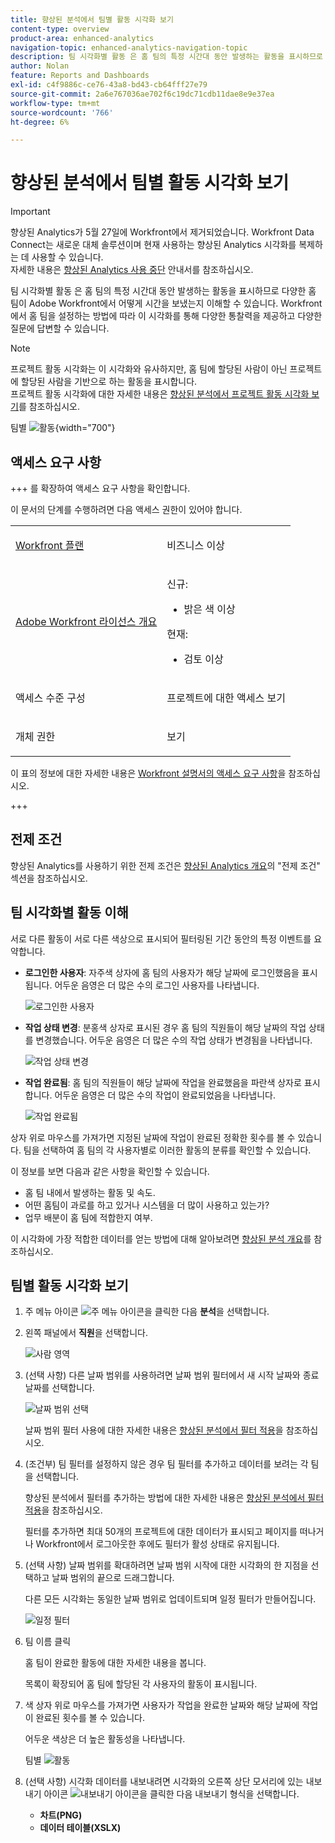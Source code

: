 ```yaml
---
title: 향상된 분석에서 팀별 활동 시각화 보기
content-type: overview
product-area: enhanced-analytics
navigation-topic: enhanced-analytics-navigation-topic
description: 팀 시각화별 활동 은 홈 팀의 특정 시간대 동안 발생하는 활동을 표시하므로 다양한 홈 팀이 Adobe Workfront에서 어떻게 시간을 보냈는지 이해할 수 있습니다. Workfront에서 홈 팀을 설정하는 방법에 따라 이 시각화를 통해 다양한 통찰력을 제공하고 다양한 질문에 답변할 수 있습니다.
author: Nolan
feature: Reports and Dashboards
exl-id: c4f9886c-ce76-43a8-bd43-cb64fff27e79
source-git-commit: 2a6e767036ae702f6c19dc71cdb11dae8e9e37ea
workflow-type: tm+mt
source-wordcount: '766'
ht-degree: 6%

---
```


# 향상된 분석에서 팀별 활동 시각화 보기

>[!IMPORTANT]
>
>향상된 Analytics가 5월 27일에 Workfront에서 제거되었습니다. Workfront Data Connect는 새로운 대체 솔루션이며 현재 사용하는 향상된 Analytics 시각화를 복제하는 데 사용할 수 있습니다. <br>자세한 내용은 [향상된 Analytics 사용 중단](/help/quicksilver/product-announcements/announcements/enhanced-analytics-deprecation.md) 안내서를 참조하십시오.



<!-- Audited: 12/2023 -->

팀 시각화별 활동 은 홈 팀의 특정 시간대 동안 발생하는 활동을 표시하므로 다양한 홈 팀이 Adobe Workfront에서 어떻게 시간을 보냈는지 이해할 수 있습니다. Workfront에서 홈 팀을 설정하는 방법에 따라 이 시각화를 통해 다양한 통찰력을 제공하고 다양한 질문에 답변할 수 있습니다.

>[!NOTE]
>
>프로젝트 활동 시각화는 이 시각화와 유사하지만, 홈 팀에 할당된 사람이 아닌 프로젝트에 할당된 사람을 기반으로 하는 활동을 표시합니다.\
>프로젝트 활동 시각화에 대한 자세한 내용은 [향상된 분석에서 프로젝트 활동 시각화 보기](../enhanced-analytics/project-activity-overview.md)를 참조하십시오.

팀별 ![활동](assets/activity-by-team-350x113.png){width="700"}

## 액세스 요구 사항

+++ 를 확장하여 액세스 요구 사항을 확인합니다.

이 문서의 단계를 수행하려면 다음 액세스 권한이 있어야 합니다.

<table style="table-layout:auto"> 
 <col> 
 <col> 
 <tbody> 
  <tr> 
   <td role="rowheader"><a href="https://business.adobe.com/products/workfront/pricing.html" target="_blank">Workfront 플랜</a></td> 
   <td> <p>비즈니스 이상</p> </td> 
  </tr> 
  <tr> 
   <td role="rowheader"><a href="../administration-and-setup/add-users/access-levels-and-object-permissions/wf-licenses.md" class="MCXref xref">Adobe Workfront 라이선스 개요</a></td> 
   <td>
      <p>신규:</p> 
         <ul><li>밝은 색 이상</li></ul>
      <p>현재:</p>
         <ul><li>검토 이상</li></ul>
   </td> 
  </tr> 
  <tr> 
   <td role="rowheader">액세스 수준 구성</td> 
   <td> <p>프로젝트에 대한 액세스 보기</p> <!--<p>Note: If you still don't have access, ask your Workfront administrator if they set additional restrictions in your access level.<br>For information on how a Workfront administrator can change your access level, see <a href="../administration-and-setup/add-users/configure-and-grant-access/create-modify-access-levels.md" class="MCXref xref">Create or modify custom access levels</a>.</p>--> </td> 
  </tr> 
  <tr> 
   <td role="rowheader">개체 권한</td> 
   <td> <p>보기</p> <!--<p>For information on requesting additional access, see <a href="../workfront-basics/grant-and-request-access-to-objects/request-access.md" class="MCXref xref">Request access to objects </a>.</p>--> </td> 
  </tr> 
 </tbody> 
</table>

이 표의 정보에 대한 자세한 내용은 [Workfront 설명서의 액세스 요구 사항](/help/quicksilver/administration-and-setup/add-users/access-levels-and-object-permissions/access-level-requirements-in-documentation.md)을 참조하십시오.

+++

## 전제 조건

향상된 Analytics를 사용하기 위한 전제 조건은 [향상된 Analytics 개요](../enhanced-analytics/enhanced-analytics-overview.md)의 &quot;전제 조건&quot; 섹션을 참조하십시오.

## 팀 시각화별 활동 이해

서로 다른 활동이 서로 다른 색상으로 표시되어 필터링된 기간 동안의 특정 이벤트를 요약합니다.

* **로그인한 사용자**: 자주색 상자에 홈 팀의 사용자가 해당 날짜에 로그인했음을 표시됩니다. 어두운 음영은 더 많은 수의 로그인 사용자를 나타냅니다.

  ![로그인한 사용자](assets/project-activity-users-logged-in.png)

* **작업 상태 변경**: 분홍색 상자로 표시된 경우 홈 팀의 직원들이 해당 날짜의 작업 상태를 변경했습니다. 어두운 음영은 더 많은 수의 작업 상태가 변경됨을 나타냅니다.

  ![작업 상태 변경](assets/project-activity-task-status-changes.png)

* **작업 완료됨**: 홈 팀의 직원들이 해당 날짜에 작업을 완료했음을 파란색 상자로 표시합니다. 어두운 음영은 더 많은 수의 작업이 완료되었음을 나타냅니다.

  ![작업 완료됨](assets/project-activity-tasks-completed.png)

상자 위로 마우스를 가져가면 지정된 날짜에 작업이 완료된 정확한 횟수를 볼 수 있습니다. 팀을 선택하여 홈 팀의 각 사용자별로 이러한 활동의 분류를 확인할 수 있습니다.

이 정보를 보면 다음과 같은 사항을 확인할 수 있습니다.

* 홈 팀 내에서 발생하는 활동 및 속도.
* 어떤 홈팀이 과로를 하고 있거나 시스템을 더 많이 사용하고 있는가?
* 업무 배분이 홈 팀에 적합한지 여부.

이 시각화에 가장 적합한 데이터를 얻는 방법에 대해 알아보려면 [향상된 분석 개요](../enhanced-analytics/enhanced-analytics-overview.md)를 참조하십시오.

## 팀별 활동 시각화 보기

1. 주 메뉴 아이콘 ![주 메뉴 아이콘](assets/main-menu-icon-16x12.png)을 클릭한 다음 **분석**&#x200B;을 선택합니다.
1. 왼쪽 패널에서 **직원**&#x200B;을 선택합니다.

   ![사람 영역](assets/people-area-cropped-qs-350x276.png)

1. (선택 사항) 다른 날짜 범위를 사용하려면 날짜 범위 필터에서 새 시작 날짜와 종료 날짜를 선택합니다.

   ![날짜 범위 선택](assets/filters-select-date-range-350x344.png)

   날짜 범위 필터 사용에 대한 자세한 내용은 [향상된 분석에서 필터 적용](../enhanced-analytics/use-enhanced-analytics-filters.md)을 참조하십시오.

1. (조건부) 팀 필터를 설정하지 않은 경우 팀 필터를 추가하고 데이터를 보려는 각 팀을 선택합니다.

   향상된 분석에서 필터를 추가하는 방법에 대한 자세한 내용은 [향상된 분석에서 필터 적용](../enhanced-analytics/use-enhanced-analytics-filters.md)을 참조하십시오.

   필터를 추가하면 최대 50개의 프로젝트에 대한 데이터가 표시되고 페이지를 떠나거나 Workfront에서 로그아웃한 후에도 필터가 활성 상태로 유지됩니다.

1. (선택 사항) 날짜 범위를 확대하려면 날짜 범위 시작에 대한 시각화의 한 지점을 선택하고 날짜 범위의 끝으로 드래그합니다.

   다른 모든 시각화는 동일한 날짜 범위로 업데이트되며 일정 필터가 만들어집니다.

   ![일정 필터](assets/timeframe-filter-350x220.png)

1. 팀 이름 클릭

   <!--
   <MadCap:conditionalText data-mc-conditions="QuicksilverOrClassic.Draft mode">
   or role
   </MadCap:conditionalText>
   -->

   홈 팀이 완료한 활동에 대한 자세한 내용을 봅니다.

   목록이 확장되어 홈 팀에 할당된 각 사용자의 활동이 표시됩니다.

   <!--
   <span style="color: #ff1493;" data-mc-conditions="QuicksilverOrClassic.Draft mode"> Role not available</span>
   -->

1. 색 상자 위로 마우스를 가져가면 사용자가 작업을 완료한 날짜와 해당 날짜에 작업이 완료된 횟수를 볼 수 있습니다.

   어두운 색상은 더 높은 활동성을 나타냅니다.

   팀별 ![활동](assets/activity-by-team-activity-pop-up-350x155.png)

1. (선택 사항) 시각화 데이터를 내보내려면 시각화의 오른쪽 상단 모서리에 있는 내보내기 아이콘 ![내보내기 아이콘](assets/export.png)을 클릭한 다음 내보내기 형식을 선택합니다.

   * **차트(PNG)**
   * **데이터 테이블(XSLX)**

